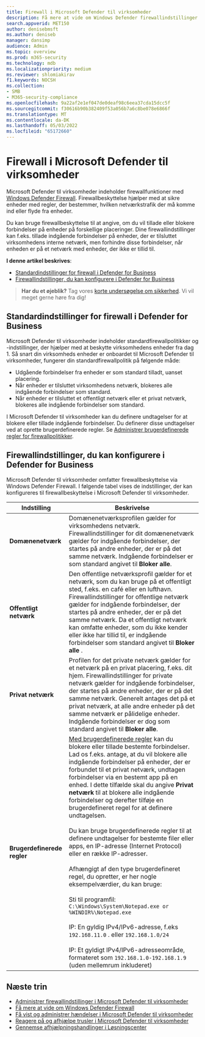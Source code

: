 ```yaml
---
title: Firewall i Microsoft Defender til virksomheder
description: Få mere at vide om Windows Defender firewallindstillinger i Defender for Business. Firewall kan hjælpe med at forhindre uønsket netværkstrafik, der flyder til virksomhedens enheder.
search.appverid: MET150
author: denisebmsft
ms.author: deniseb
manager: dansimp
audience: Admin
ms.topic: overview
ms.prod: m365-security
ms.technology: mdb
ms.localizationpriority: medium
ms.reviewer: shlomiakirav
f1.keywords: NOCSH
ms.collection:
- SMB
- M365-security-compliance
ms.openlocfilehash: 9a22af2e1ef047de0deaf98c6eea37cda15dcc5f
ms.sourcegitcommit: f30616b90b382409f53a056b7a6c8be078e6866f
ms.translationtype: MT
ms.contentlocale: da-DK
ms.lasthandoff: 05/03/2022
ms.locfileid: "65172660"
---
```

# <a name="firewall-in-microsoft-defender-for-business"></a>Firewall i Microsoft Defender til virksomheder

Microsoft Defender til virksomheder indeholder firewallfunktioner med [Windows Defender Firewall](/windows/security/threat-protection/windows-firewall/windows-firewall-with-advanced-security). Firewallbeskyttelse hjælper med at sikre enheder med regler, der bestemmer, hvilken netværkstrafik der må komme ind eller flyde fra enheder. 

Du kan bruge firewallbeskyttelse til at angive, om du vil tillade eller blokere forbindelser på enheder på forskellige placeringer. Dine firewallindstillinger kan f.eks. tillade indgående forbindelser på enheder, der er tilsluttet virksomhedens interne netværk, men forhindre disse forbindelser, når enheden er på et netværk med enheder, der ikke er tillid til.

**I denne artikel beskrives**:

- [Standardindstillinger for firewall i Defender for Business](#default-firewall-settings-in-defender-for-business)
- [Firewallindstillinger, du kan konfigurere i Defender for Business](#firewall-settings-you-can-configure-in-defender-for-business)

>
> **Har du et øjeblik?**
> Tag vores <a href="https://microsoft.qualtrics.com/jfe/form/SV_0JPjTPHGEWTQr4y" target="_blank">korte undersøgelse om sikkerhed</a>. Vi vil meget gerne høre fra dig!
>

## <a name="default-firewall-settings-in-defender-for-business"></a>Standardindstillinger for firewall i Defender for Business

Microsoft Defender til virksomheder indeholder standardfirewallpolitikker og -indstillinger, der hjælper med at beskytte virksomhedens enheder fra dag 1. Så snart din virksomheds enheder er onboardet til Microsoft Defender til virksomheder, fungerer din standardfirewallpolitik på følgende måde:

- Udgående forbindelser fra enheder er som standard tilladt, uanset placering.
- Når enheder er tilsluttet virksomhedens netværk, blokeres alle indgående forbindelser som standard.
- Når enheder er tilsluttet et offentligt netværk eller et privat netværk, blokeres alle indgående forbindelser som standard.

I Microsoft Defender til virksomheder kan du definere undtagelser for at blokere eller tillade indgående forbindelser. Du definerer disse undtagelser ved at oprette brugerdefinerede regler. Se [Administrer brugerdefinerede regler for firewallpolitikker](mdb-custom-rules-firewall.md).

## <a name="firewall-settings-you-can-configure-in-defender-for-business"></a>Firewallindstillinger, du kan konfigurere i Defender for Business

Microsoft Defender til virksomheder omfatter firewallbeskyttelse via Windows Defender Firewall. I følgende tabel vises de indstillinger, der kan konfigureres til firewallbeskyttelse i Microsoft Defender til virksomheder.

| Indstilling | Beskrivelse |
|--|--|
| **Domænenetværk** | Domænenetværksprofilen gælder for virksomhedens netværk. Firewallindstillinger for dit domænenetværk gælder for indgående forbindelser, der startes på andre enheder, der er på det samme netværk. Indgående forbindelser er som standard angivet til **Bloker alle**.  |
| **Offentligt netværk** | Den offentlige netværksprofil gælder for et netværk, som du kan bruge på et offentligt sted, f.eks. en café eller en lufthavn. Firewallindstillinger for offentlige netværk gælder for indgående forbindelser, der startes på andre enheder, der er på det samme netværk. Da et offentligt netværk kan omfatte enheder, som du ikke kender eller ikke har tillid til, er indgående forbindelser som standard angivet til **Bloker alle** .  |
| **Privat netværk** | Profilen for det private netværk gælder for et netværk på en privat placering, f.eks. dit hjem. Firewallindstillinger for private netværk gælder for indgående forbindelser, der startes på andre enheder, der er på det samme netværk. Generelt antages det på et privat netværk, at alle andre enheder på det samme netværk er pålidelige enheder. Indgående forbindelser er dog som standard angivet til **Bloker alle**. |
| **Brugerdefinerede regler** | [Med brugerdefinerede regler](mdb-custom-rules-firewall.md) kan du blokere eller tillade bestemte forbindelser. Lad os f.eks. antage, at du vil blokere alle indgående forbindelser på enheder, der er forbundet til et privat netværk, undtagen forbindelser via en bestemt app på en enhed. I dette tilfælde skal du angive **Privat netværk** til at blokere alle indgående forbindelser og derefter tilføje en brugerdefineret regel for at definere undtagelsen. <br/><br/>Du kan bruge brugerdefinerede regler til at definere undtagelser for bestemte filer eller apps, en IP-adresse (Internet Protocol) eller en række IP-adresser. <br/><br/>Afhængigt af den type brugerdefineret regel, du opretter, er her nogle eksempelværdier, du kan bruge: <br/><br/>Sti til programfil: `C:\Windows\System\Notepad.exe or %WINDIR%\Notepad.exe` <br/><br/>IP: En gyldig IPv4/IPv6-adresse, f.eks `192.168.11.0` . eller `192.168.1.0/24` <br/><br/>IP: Et gyldigt IPv4/IPv6-adresseområde, formateret som `192.168.1.0-192.168.1.9` (uden mellemrum inkluderet) |

## <a name="next-steps"></a>Næste trin

- [Administrer firewallindstillinger i Microsoft Defender til virksomheder](mdb-custom-rules-firewall.md)
- [Få mere at vide om Windows Defender Firewall](/windows/security/threat-protection/windows-firewall/windows-firewall-with-advanced-security)
- [Få vist og administrer hændelser i Microsoft Defender til virksomheder](mdb-view-manage-incidents.md)
- [Reagere på og afhjælpe trusler i Microsoft Defender til virksomheder](mdb-respond-mitigate-threats.md)
- [Gennemse afhjælpningshandlinger i Løsningscenter](mdb-review-remediation-actions.md)